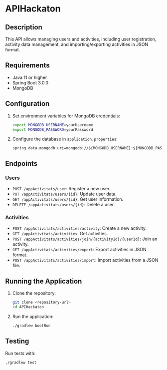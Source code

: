 # APIHackaton

## Description
This API allows managing users and activities, including user registration, activity data management, and importing/exporting activities in JSON format.

## Requirements
- Java 11 or higher
- Spring Boot 3.0.0
- MongoDB

## Configuration
1. Set environment variables for MongoDB credentials:
    ```sh
    export MONGODB_USERNAME=yourUsername
    export MONGODB_PASSWORD=yourPassword
    ```

2. Configure the database in `application.properties`:
    ```properties
    spring.data.mongodb.uri=mongodb://${MONGODB_USERNAME}:${MONGODB_PASSWORD}@localhost:27017/apihackaton
    ```

## Endpoints
### Users
- `POST /appActivitats/user`: Register a new user.
- `PUT /appActivitats/users/{id}`: Update user data.
- `GET /appActivitats/users/{id}`: Get user information.
- `DELETE /appActivitats/users/{id}`: Delete a user.

### Activities
- `POST /appActivitats/activities/activity`: Create a new activity.
- `GET /appActivitats/activities`: Get activities.
- `POST /appActivitats/activities/join/{activityId}/{userId}`: Join an activity.
- `GET /appActivitats/activities/export`: Export activities in JSON format.
- `POST /appActivitats/activities/import`: Import activities from a JSON file.

## Running the Application
1. Clone the repository:
    ```sh
    git clone <repository-url>
    cd APIHackaton
    ```

2. Run the application:
    ```sh
    ./gradlew bootRun
    ```

## Testing
Run tests with:
```sh
./gradlew test
